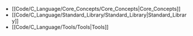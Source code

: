 - [[Code/C_Language/Core_Concepts/Core_Concepts|Core_Concepts]]
- [[Code/C_Language/Standard_Library/Standard_Library|Standard_Library]]
- [[Code/C_Language/Tools/Tools|Tools]]
